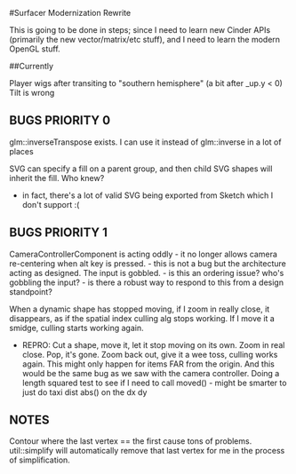 #Surfacer Modernization Rewrite

This is going to be done in steps; since I need to learn new Cinder APIs (primarily the new vector/matrix/etc stuff), and I need to learn the modern OpenGL stuff.

##Currently

Player wigs after transiting to "southern hemisphere" (a bit after _up.y < 0)
Tilt is wrong

## BUGS PRIORITY 0

glm::inverseTranspose exists. I can use it instead of glm::inverse in a lot of places

SVG can specify a fill on a parent group, and then child SVG shapes will inherit the fill. Who knew?
- in fact, there's a lot of valid SVG being exported from Sketch which I don't support :(

## BUGS PRIORITY 1

CameraControllerComponent is acting oddly - it no longer allows camera re-centering when alt key is pressed.
	- this is not a bug but the architecture acting as designed. The input is gobbled.
	- is this an ordering issue? who's gobbling the input?
	- is there a robust way to respond to this from a design standpoint?


When a dynamic shape has stopped moving, if I zoom in really close, it disappears, as if the spatial index culling alg stops working. If I move it a smidge, culling starts working again.
- REPRO: Cut a shape, move it, let it stop moving on its own. Zoom in real close. Pop, it's gone. Zoom back out, give it a wee toss, culling works again.
	This might only happen for items FAR from the origin. And this would be the same bug as we saw with the camera controller. Doing a length squared test to see if I need to call moved() - might be smarter to just do taxi dist abs() on the dx dy

## NOTES
Contour where the last vertex == the first cause tons of problems. util::simplify will automatically remove that last vertex for me in the process of simplification.

